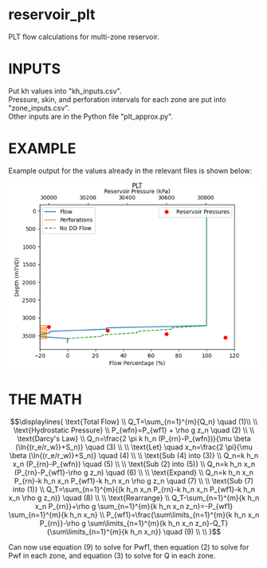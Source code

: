 # reservoir_plt
PLT flow calculations for multi-zone reservoir.

# INPUTS
Put kh values into "kh_inputs.csv". \
Pressure, skin, and perforation intervals for each zone are put into "zone_inputs.csv". \
Other inputs are in the Python file "plt_approx.py".

# EXAMPLE
Example output for the values already in the relevant files is shown below:

![Example Output](plt_output.png)

# THE MATH
```math
\displaylines{
\text{Total Flow} \\
Q_T=\sum_{n=1}^{m}{Q_n} \quad (1)\\ \\
\text{Hydrostatic Pressure} \\
P_{wfn}=P_{wf1} + \rho g z_n \quad (2) \\ \\
\text{Darcy's Law} \\
Q_n=\frac{2 \pi k h_n (P_{rn}-P_{wfn})}{\mu \beta (\ln{(r_e/r_w)}+S_n)} \quad (3) \\ \\
\text{Let} \quad x_n=\frac{2 \pi}{\mu \beta (\ln{(r_e/r_w)}+S_n)} \quad (4) \\ \\
\text{Sub (4) into (3)} \\
Q_n=k h_n x_n (P_{rn}-P_{wfn}) \quad (5) \\ \\
\text{Sub (2) into (5)} \\
Q_n=k h_n x_n (P_{rn}-P_{wf1}-\rho g z_n) \quad (6) \\ \\
\text{Expand} \\
Q_n=k h_n x_n P_{rn}-k h_n x_n P_{wf1}-k h_n x_n \rho g z_n \quad (7) \\ \\
\text{Sub (7) into (1)} \\
Q_T=\sum_{n=1}^{m}{(k h_n x_n P_{rn}-k h_n x_n P_{wf1}-k h_n x_n \rho g z_n)} \quad (8) \\ \\
\text{Rearrange} \\
Q_T-\sum_{n=1}^{m}{k h_n x_n P_{rn}}+\rho g \sum_{n=1}^{m}{k h_n x_n z_n}=-P_{wf1} \sum_{n=1}^{m}{k h_n x_n} \\
P_{wf1}=\frac{\sum\limits_{n=1}^{m}{k h_n x_n P_{rn}}-\rho g \sum\limits_{n=1}^{m}{k h_n x_n z_n}-Q_T}{\sum\limits_{n=1}^{m}{k h_n x_n}} \quad (9) \\ \\
}
```
Can now use equation (9) to solve for Pwf1, then equation (2) to solve for Pwf in each zone, and equation (3) to solve for Q in each zone.
